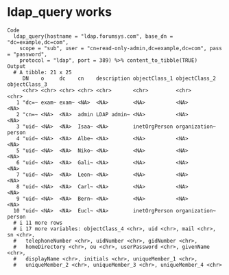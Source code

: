 # ldap_query works

    Code
      ldap_query(hostname = "ldap.forumsys.com", base_dn = "dc=example,dc=com",
        scope = "sub", user = "cn=read-only-admin,dc=example,dc=com", pass = "password",
        protocol = "ldap", port = 389) %>% content_to_tibble(TRUE)
    Output
      # A tibble: 21 x 25
         DN    o     dc    cn    description objectClass_1 objectClass_2 objectClass_3
         <chr> <chr> <chr> <chr> <chr>       <chr>         <chr>         <chr>        
       1 "dc=~ exam~ exam~ <NA>  <NA>        <NA>          <NA>          <NA>         
       2 "cn=~ <NA>  <NA>  admin LDAP admin~ <NA>          <NA>          <NA>         
       3 "uid~ <NA>  <NA>  Isaa~ <NA>        inetOrgPerson organization~ person       
       4 "uid~ <NA>  <NA>  Albe~ <NA>        <NA>          <NA>          <NA>         
       5 "uid~ <NA>  <NA>  Niko~ <NA>        <NA>          <NA>          <NA>         
       6 "uid~ <NA>  <NA>  Gali~ <NA>        <NA>          <NA>          <NA>         
       7 "uid~ <NA>  <NA>  Leon~ <NA>        <NA>          <NA>          <NA>         
       8 "uid~ <NA>  <NA>  Carl~ <NA>        <NA>          <NA>          <NA>         
       9 "uid~ <NA>  <NA>  Bern~ <NA>        <NA>          <NA>          <NA>         
      10 "uid~ <NA>  <NA>  Eucl~ <NA>        inetOrgPerson organization~ person       
      # i 11 more rows
      # i 17 more variables: objectClass_4 <chr>, uid <chr>, mail <chr>, sn <chr>,
      #   telephoneNumber <chr>, uidNumber <chr>, gidNumber <chr>,
      #   homeDirectory <chr>, ou <chr>, userPassword <chr>, givenName <chr>,
      #   displayName <chr>, initials <chr>, uniqueMember_1 <chr>,
      #   uniqueMember_2 <chr>, uniqueMember_3 <chr>, uniqueMember_4 <chr>

